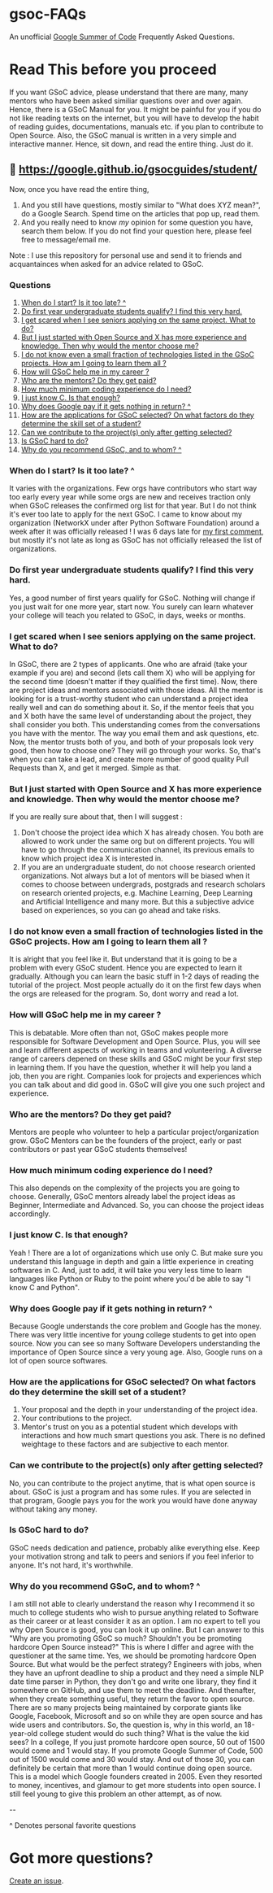 # gsoc-FAQs
An unofficial [Google Summer of Code](https://g.co/gsoc) Frequently Asked Questions.

# Read This before you proceed
If you want GSoC advice, please understand that there are many, many mentors who have been asked similiar questions over and over again. Hence, there is a GSoC Manual for you. It might be painful for you if you do not like reading texts on the internet, but you will have to develop the habit of reading guides, documentations, manuals etc. if you plan to contribute to Open Source. Also, the GSoC manual is written in a very simple and interactive manner. Hence, sit down, and read the entire thing. Just do it.

## :closed_book: https://google.github.io/gsocguides/student/

Now, once you have read the entire thing,

1. And you still have questions, mostly similar to "What does XYZ mean?", do a Google Search. Spend time on the articles that pop up, read them.
2. And you really need to know *my* opinion for some question you have, search them below. If you do not find your question here, please feel free to message/email me.

Note : I use this repository for personal use and send it to friends and acquantainces when asked for an advice related to GSoC.

### Questions

1. [When do I start? Is it too late? ^](#when-do-i-start-is-it-too-late)
2. [Do first year undergraduate students qualify? I find this very hard.](#do-first-year-undergraduate-students-qualify-i-find-this-very-hard)
3. [I get scared when I see seniors applying on the same project. What to do?](#i-get-scared-when-i-see-seniors-applying-on-the-same-project-what-to-do)
4. [But I just started with Open Source and X has more experience and knowledge. Then why would the mentor choose me?](#but-i-just-started-with-open-source-and-x-has-more-experience-and-knowledge-then-why-would-the-mentor-choose-me)
5. [I do not know even a small fraction of technologies listed in the GSoC projects. How am I going to learn them all ?](#i-do-not-know-even-a-small-fraction-of-technologies-listed-in-the-gsoc-projects-how-am-i-going-to-learn-them-all)
6. [How will GSoC help me in my career ?](#how-will-gsoc-help-me-in-my-career)
7. [Who are the mentors? Do they get paid?](#who-are-the-mentors-do-they-get-paid)
8. [How much minimum coding experience do I need?](#how-much-minimum-coding-experience-do-i-need)
9. [I just know C. Is that enough?](#i-just-know-c-is-that-enough)
10. [Why does Google pay if it gets nothing in return? ^](#why-does-google-pay-if-it-gets-nothing-in-return)
11. [How are the applications for GSoC selected? On what factors do they determine the skill set of a student?](#how-are-the-applications-for-gsoc-selected-on-what-factors-do-they-determine-the-skill-set-of-a-student)
12. [Can we contribute to the project(s) only after getting selected?](#can-we-contribute-to-the-projects-only-after-getting-selected)
13. [Is GSoC hard to do?](#is-gsoc-hard-to-do)
14. [Why do you recommend GSoC, and to whom? ^](#why-do-you-recommend-gsoc-and-to-whom)

### When do I start? Is it too late? ^

It varies with the organizations. Few orgs have contributors who start way too early every year while some orgs are new and receives traction only when GSoC releases the confirmed org list for that year. But I do not think it's ever too late to apply for the next GSoC.  I came to know about my organization (NetworkX under after Python Software Foundation) around a week after it was officially released ! I was 6 days late for [my first comment](https://github.com/networkx/networkx/issues/1167#issuecomment-77666191), but mostly it's not late as long as GSoC has not officially released the list of organizations.

### Do first year undergraduate students qualify? I find this very hard.

Yes, a good number of first years qualify for GSoC. Nothing will change if you just wait for one more year, start now. You surely can learn whatever your college will teach you related to GSoC, in days, weeks or months.

### I get scared when I see seniors applying on the same project. What to do?

In GSoC, there are 2 types of applicants. One who are afraid (take your example if you are) and second (lets call them X) who will be applying for the second time (doesn't matter if they qualified the first time). Now, there are project ideas and mentors associated with those ideas. All the mentor is looking for is a trust-worthy student who can understand a project idea really well and can do something about it. So, if the mentor feels that you and X both have the same level of understanding about the project, they shall consider you both. This understanding comes from the conversations you have with the mentor. The way you email them and ask questions, etc. Now, the mentor trusts both of you, and both of your proposals look very good, then how to choose one? They will go through your works. So, that's when you can take a lead, and create more number of good quality Pull Requests than X, and get it merged. Simple as that.

### But I just started with Open Source and X has more experience and knowledge. Then why would the mentor choose me?

If you are really sure about that, then I will suggest :
1. Don't choose the project idea which X has already chosen. You both are allowed to work under the same org but on different projects. You will have to go through the communication channel, its previous emails to know which project idea X is interested in.
2. If you are an undergraduate student, do not choose research oriented organizations. Not always but a lot of mentors will be biased when it comes to choose between undergrads, postgrads and research scholars on research oriented projects, e.g. Machine Learning, Deep Learning and Artificial Intelligence and many more. But this a subjective advice based on experiences, so you can go ahead and take risks.

### I do not know even a small fraction of technologies listed in the GSoC projects. How am I going to learn them all ?

It is alright that you feel like it. But understand that it is going to be a problem with every GSoC student. Hence you are expected to learn it gradually. Although you can learn the basic stuff in 1-2 days of reading the tutorial of the project. Most people actually do it on the first few days when the orgs are released for the program. So, dont worry and read a lot.

### How will GSoC help me in my career ?

This is debatable. More often than not, GSoC makes people more responsible for Software Development and Open Source. Plus, you will see and learn different aspects of working in teams and volunteering. A diverse range of careers depened on these skills and GSoC might be your first step in learning them. If you have the question, whether it will help you land a job, then you are right. Companies look for projects and experiences which you can talk about and did good in. GSoC will give you one such project and experience.

### Who are the mentors? Do they get paid?

Mentors are people who volunteer to help a particular project/organization grow. GSoC Mentors can be the founders of the project, early or past contributors or past year GSoC students themselves!

### How much minimum coding experience do I need?

This also depends on the complexity of the projects you are going to choose. Generally, GSoC mentors already label the project ideas as Beginner, Intermediate and Advanced. So, you can choose the project ideas accordingly.

### I just know C. Is that enough?

Yeah ! There are a lot of organizations which use only C. But make sure you understand this language in depth and gain a little experience in creating softwares in C. And, just to add, it will take you very less time to learn languages like Python or Ruby to the point where you'd be able to say "I know C and Python".

### Why does Google pay if it gets nothing in return? ^

Because Google understands the core problem and Google has the money. There was very little incentive for young college students to get into open source. Now you can see so many Software Developers understanding the importance of Open Source since a very young age. Also, Google runs on a lot of open source softwares.

### How are the applications for GSoC selected? On what factors do they determine the skill set of a student?

1. Your proposal and the depth in your understanding of the project idea.
2. Your contributions to the project.
3. Mentor's trust on you as a potential student which develops with interactions and how much smart questions you ask.
There is no defined weightage to these factors and are subjective to each mentor.

### Can we contribute to the project(s) only after getting selected?

No, you can contribute to the project anytime, that is what open source is about.
GSoC is just a program and has some rules. If you are selected in that program, Google pays you for the work you would have done anyway without taking any money.

### Is GSoC hard to do?

GSoC needs dedication and patience, probably alike everything else. Keep your motivation strong and talk to peers and seniors if you feel inferior to anyone. It's not hard, it's worthwhile.

### Why do you recommend GSoC, and to whom? ^

I am still not able to clearly understand the reason why I recommend it so much to college students who wish to pursue anything related to Software as their career or at least consider it as an option. I am no expert to tell you why Open Source is good, you can look it up online. But I can answer to this "Why are you promoting GSoC so much? Shouldn't you be promoting hardcore Open Source instead?" This is where I differ and agree with the questioner at the same time. Yes, we should be promoting hardcore Open Source. But what would be the perfect strategy? Engineers with jobs, when they have an upfront deadline to ship a product and they need a simple NLP date time parser in Python, they don't go and write one library, they find it somewhere on GitHub, and use them to meet the deadline. And thenafter, when they create something useful, they return the favor to open source. There are so many projects being maintained by corporate giants like Google, Facebook, Microsoft and so on while they are open source and has wide users and contributors. So, the question is, why in this world, an 18-year-old college student would do such thing? What is the value the kid sees? In a college, If you just promote hardcore open source, 50 out of 1500 would come and 1 would stay. If you promote Google Summer of Code, 500 out of 1500 would come and 30 would stay. And out of those 30, you can definitely be certain that more than 1 would continue doing open source. This is a model which Google founders created in 2005. Even they resorted to money, incentives, and glamour to get more students into open source. I still feel young to give this problem an other attempt, as of now.

--

^ Denotes personal favorite questions

# Got more questions?

[Create an issue](https://github.com/OrkoHunter/gsoc-FAQs/issues/new).
